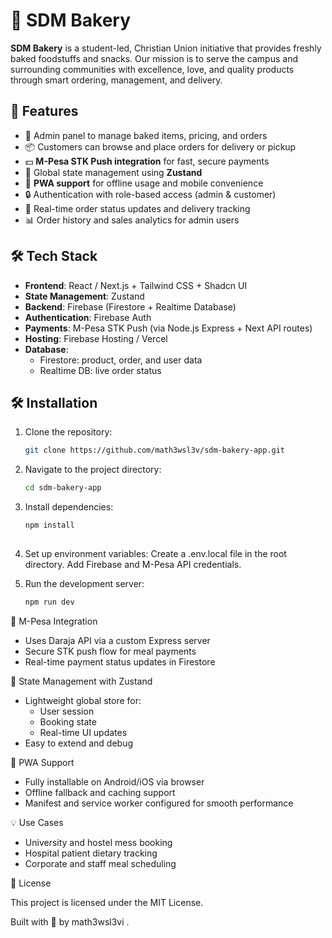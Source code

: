 # 🥖 SDM Bakery

**SDM Bakery** is a student-led, Christian Union initiative that provides freshly baked foodstuffs and snacks. Our mission is to serve the campus and surrounding communities with excellence, love, and quality products through smart ordering, management, and delivery.

## 🚀 Features

- 🧁 Admin panel to manage baked items, pricing, and orders  
- 📦 Customers can browse and place orders for delivery or pickup  
- 💵 **M-Pesa STK Push integration** for fast, secure payments  
- 🧠 Global state management using **Zustand**  
- 📱 **PWA support** for offline usage and mobile convenience  
- 🔒 Authentication with role-based access (admin & customer)  
- 🔔 Real-time order status updates and delivery tracking  
- 📊 Order history and sales analytics for admin users  

## 🛠️ Tech Stack

- **Frontend**: React / Next.js + Tailwind CSS + Shadcn UI  
- **State Management**: Zustand  
- **Backend**: Firebase (Firestore + Realtime Database)  
- **Authentication**: Firebase Auth  
- **Payments**: M-Pesa STK Push (via Node.js Express + Next API routes)  
- **Hosting**: Firebase Hosting / Vercel  
- **Database**: 
  - Firestore: product, order, and user data  
  - Realtime DB: live order status  


## 🛠️ Installation

1. Clone the repository:

   ```bash
   git clone https://github.com/math3wsl3v/sdm-bakery-app.git
2. Navigate to the project directory:

   ```bash
   cd sdm-bakery-app
   
3. Install dependencies:

    ```bash
    npm install
  
4. Set up environment variables:
Create a .env.local file in the root directory.
Add Firebase and M-Pesa API credentials.

5. Run the development server:
    ```bash
    npm run dev

💸 M-Pesa Integration

- Uses Daraja API via a custom Express server
- Secure STK push flow for meal payments
- Real-time payment status updates in Firestore

🧠 State Management with Zustand

- Lightweight global store for:
  - User session
  - Booking state
  - Real-time UI updates
- Easy to extend and debug

🧾 PWA Support

- Fully installable on Android/iOS via browser
- Offline fallback and caching support
- Manifest and service worker configured for smooth performance

💡 Use Cases

- University and hostel mess booking
- Hospital patient dietary tracking
- Corporate and staff meal scheduling

📄 License

This project is licensed under the MIT License.

Built with 🦇  by math3wsl3vi .
